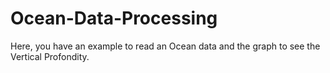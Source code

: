 # Ocean-Data-Processing

Here, you have an example to read an Ocean data and the graph to see the Vertical Profondity.
